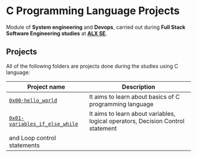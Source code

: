# C Programming Language Projects

Module of **System engineering** and **Devops**, carried out during **Full Stack Software Engineering studies** at **[ALX SE](https://www.alxafrica.com/)**.

## Projects
All of the following folders are projects done during the studies using C language:

| Project name | Description |
| ------------ | ----------- |
| [`0x00-hello_world`](https://github.com/alex-m-kimeu/alx-low_level_programming/tree/main/0x00-hello_world) | It aims to learn about basics of C programming language |
| [`0x01-variables_if_else_while`](https://github.com/alex-m-kimeu/alx-low_level_programming/tree/main/0x01-variables_if_else_while) | It aims to learn about variables, logical operators, Decision Control statement
 and Loop control statements |

